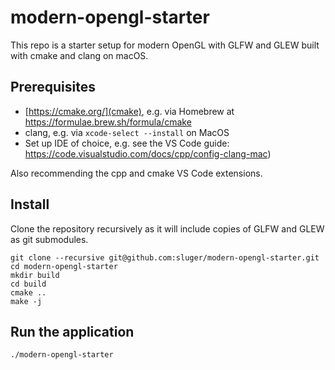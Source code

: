 # modern-opengl-starter

This repo is a starter setup for modern OpenGL with GLFW and GLEW built with cmake and clang on macOS.

## Prerequisites

- [https://cmake.org/](cmake), e.g. via Homebrew at https://formulae.brew.sh/formula/cmake
- clang, e.g. via `xcode-select --install` on MacOS
- Set up IDE of choice, e.g. see the VS Code guide: https://code.visualstudio.com/docs/cpp/config-clang-mac)

Also recommending the cpp and cmake VS Code extensions.

## Install

Clone the repository recursively as it will include copies of GLFW and GLEW as git submodules.

```
git clone --recursive git@github.com:sluger/modern-opengl-starter.git
cd modern-opengl-starter
mkdir build
cd build
cmake ..
make -j
```

## Run the application

```
./modern-opengl-starter
```
